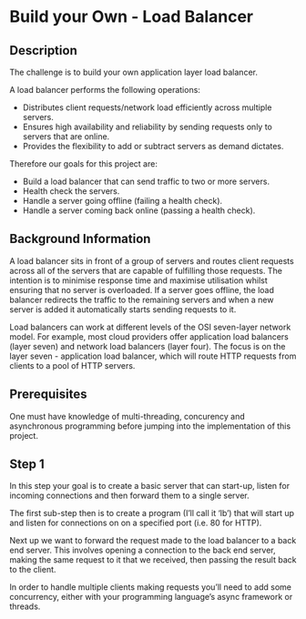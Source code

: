 # Build your Own - Load Balancer

## Description
The challenge is to build your own application layer load balancer.

A load balancer performs the following operations:
* Distributes client requests/network load efficiently across multiple servers.
* Ensures high availability and reliability by sending requests only to servers that are online.
* Provides the flexibility to add or subtract servers as demand dictates.

Therefore our goals for this project are:
* Build a load balancer that can send traffic to two or more servers.
* Health check the servers.
* Handle a server going offline (failing a health check).
* Handle a server coming back online (passing a health check).


## Background Information
A load balancer sits in front of a group of servers and routes client requests across all of the servers that are capable of fulfilling those requests. The intention is to minimise response time and maximise utilisation whilst ensuring that no server is overloaded. If a server goes offline, the load balancer redirects the traffic to the remaining servers and when a new server is added it automatically starts sending requests to it.

Load balancers can work at different levels of the OSI seven-layer network model. For example, most cloud providers offer application load balancers (layer seven) and network load balancers (layer four). The focus is on the layer seven - application load balancer, which will route HTTP requests from clients to a pool of HTTP servers.


## Prerequisites
One must have knowledge of multi-threading, concurency and asynchronous programming before jumping into the implementation of this project.


## Step 1

In this step your goal is to create a basic server that can start-up, listen for incoming connections and then forward them to a single server.

The first sub-step then is to create a program (I’ll call it ‘lb’) that will start up and listen for connections on on a specified port (i.e. 80 for HTTP).

Next up we want to forward the request made to the load balancer to a back end server. This involves opening a connection to the back end server, making the same request to it that we received, then passing the result back to the client.

In order to handle multiple clients making requests you’ll need to add some concurrency, either with your programming language’s async framework or threads.

